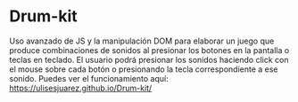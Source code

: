 # Drum-kit
Uso avanzado de JS y la manipulación DOM para elaborar un juego que produce combinaciones de sonidos al presionar los botones en la pantalla o teclas en teclado.
El usuario podrá presionar los sonidos haciendo click con el mouse sobre cada botón o presionando la tecla correspondiente a ese sonido. 
Puedes ver el funcionamiento aquí: https://ulisesjuarez.github.io/Drum-kit/
